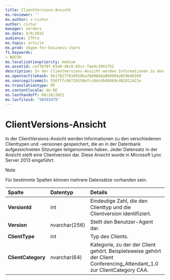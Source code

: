 ```yaml
---
title: ClientVersions-Ansicht
ms.reviewer: ''
ms.author: v-cichur
author: cichur
manager: serdars
ms.date: 3/9/2015
audience: ITPro
ms.topic: article
ms.prod: skype-for-business-itpro
f1.keywords:
- NOCSH
ms.localizationpriority: medium
ms.assetid: caf7678f-83a0-46c8-83cc-fee4c3991f52
description: In der ClientVersions-Ansicht werden Informationen zu den verschiedenen Clienttypen und -versionen gespeichert, die an in der Datenbank aufgezeichneten Sitzungen teilgenommen haben. Jeder Datensatz in der Ansicht stellt eine Clientversion dar. Diese Ansicht wurde in Microsoft Lync Server 2013 eingeführt.
ms.openlocfilehash: bb17827f018919ba7b6088da884904a959bd6398
ms.sourcegitcommit: 556fffc96729150efcc04cd5d6069c402012421e
ms.translationtype: MT
ms.contentlocale: de-DE
ms.lasthandoff: 08/26/2021
ms.locfileid: "58593479"
---
```

# <a name="clientversions-view"></a>ClientVersions-Ansicht
 
In der ClientVersions-Ansicht werden Informationen zu den verschiedenen Clienttypen und -versionen gespeichert, die an in der Datenbank aufgezeichneten Sitzungen teilgenommen haben. Jeder Datensatz in der Ansicht stellt eine Clientversion dar. Diese Ansicht wurde in Microsoft Lync Server 2013 eingeführt.
  
> [!NOTE]
> Für bestimmte Spalten können mehrere Datensätze vorhanden sein. 
  
|**Spalte**|**Datentyp**|**Details**|
|:-----|:-----|:-----|
|**VersionId** <br/> |int  <br/> |Eindeutige Zahl, die den Clienttyp und die Clientversion identifiziert.  <br/> |
|**Version** <br/> |nvarchar(256)  <br/> |Stellt den Benutzer-Agent dar.  <br/> |
|**ClientType** <br/> |int  <br/> |Typ des Clients.  <br/> |
|**ClientCategory** <br/> |nvarchar(64)  <br/> |Kategorie, zu der der Client gehört. Beispielsweise gehört der Client Conferencing_Attendant_1.0 zur ClientCategory CAA.  <br/> |
   

